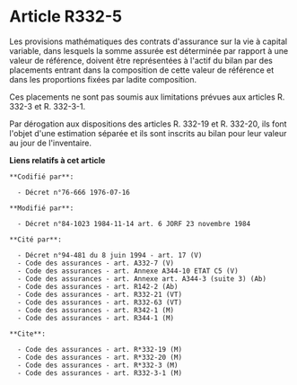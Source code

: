 # Article R332-5

Les provisions mathématiques des contrats d'assurance sur la vie à capital variable, dans lesquels la somme assurée est
déterminée par rapport à une valeur de référence, doivent être représentées à l'actif du bilan par des placements entrant
dans la composition de cette valeur de référence et dans les proportions fixées par ladite composition.

Ces placements ne sont pas soumis aux limitations prévues aux articles R. 332-3 et R. 332-3-1.

Par dérogation aux dispositions des articles R. 332-19 et R. 332-20, ils font l'objet d'une estimation séparée et ils sont
inscrits au bilan pour leur valeur au jour de l'inventaire.

**Liens relatifs à cet article**

	**Codifié par**:

	  - Décret n°76-666 1976-07-16

	**Modifié par**:

	  - Décret n°84-1023 1984-11-14 art. 6 JORF 23 novembre 1984

	**Cité par**:

	  - Décret n°94-481 du 8 juin 1994 - art. 17 (V)
	  - Code des assurances - art. A332-7 (V)
	  - Code des assurances - art. Annexe A344-10 ETAT C5 (V)
	  - Code des assurances - art. Annexe art. A344-3 (suite 3) (Ab)
	  - Code des assurances - art. R142-2 (Ab)
	  - Code des assurances - art. R332-21 (VT)
	  - Code des assurances - art. R332-63 (VT)
	  - Code des assurances - art. R342-1 (M)
	  - Code des assurances - art. R344-1 (M)

	**Cite**:

	  - Code des assurances - art. R*332-19 (M)
	  - Code des assurances - art. R*332-20 (M)
	  - Code des assurances - art. R*332-3 (M)
	  - Code des assurances - art. R332-3-1 (M)
